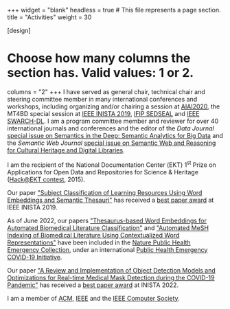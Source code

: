 +++
widget = "blank"
headless = true  # This file represents a page section.
title = "Activities"
weight = 30

[design]
  # Choose how many columns the section has. Valid values: 1 or 2.
  columns = "2"
+++
<i class="fa fa-users" aria-hidden="true"></i> I have served as general chair, technical chair and steering committee member in many international conferences and workshops, including organizing and/or chairing a session at [AIAI2020](http://www.aiai2020.eu), the MT4BD special session at [IEEE INISTA 2019](http://inista.org/inista19/ssessions.html), [IFIP SEDSEAL](https://sedseal2018.ceid.upatras.gr) and [IEEE SWARCH-DL](http://swig.hpclab.ceid.upatras.gr/SWARCH-DL). I am a program committee member and reviewer for over 40 international journals and conferences and the editor of the _Data Journal_ [special issue on Semantics in the Deep: Semantic Analytics for Big Data](https://www.mdpi.com/journal/data/special_issues/Semantic_Analytics) and the _Semantic Web Journal_ [special issue on Semantic Web and Reasoning for Cultural Heritage and Digital Libraries](http://content.iospress.com/journals/semantic-web/3/1).

<i class="fa fa-award" aria-hidden="true"></i> I am the recipient of the National Documentation Center (ΕΚΤ) 1<sup>st</sup> Prize on Applications for Open Data and Repositories for Science & Heritage ([Hack@EKT contest](http://saas.ekt.gr/content/contests), 2015).

<i class="fa fa-award" aria-hidden="true"></i> Our paper ["Subject Classification of Learning Resources Using Word Embeddings and Semantic Thesauri"](publications#conferences) has received a [best paper award](https://www.ceid.upatras.gr/el/ceid/awards/best-paper-award-sto-diethnes-synedrio-ieee-inista-2019) at IEEE INISTA 2019. 

<i class="fa fa-award" aria-hidden="true"></i> As of June 2022, our papers ["Thesaurus-based Word Embeddings for Automated Biomedical Literature Classification"](publications#journals) and ["Automated MeSH Indexing of Biomedical Literature Using Contextualized Word Representations"](publications#conferences) have been included in the [Nature Public Health Emergency Collection](https://www.ncbi.nlm.nih.gov/pmc/articles/PMC7256379/), under an international [Public Health Emergency COVID-19 Initiative](https://www.ncbi.nlm.nih.gov/pmc/about/covid-19/). 

<i class="fa fa-award" aria-hidden="true"></i> Our paper ["A Review and Implementation of Object Detection Models and Optimizations for Real-time Medical Mask Detection during the COVID-19 Pandemic"](publications#conferences) has received a [best paper award](https://www.ceid.upatras.gr/el/announcement/best-paper-award-sto-16th-international-conference-innovations-intelligent-systems-and) at INISTA 2022. 

<i class="ai ai-acm" aria-hidden="true"></i><i class="ai ai-ieee" aria-hidden="true"></i> I am a member of [ACM](https://www.acm.org), [IEEE](https://www.ieee.org) and the [IEEE Computer Society](https://www.computer.org). 
